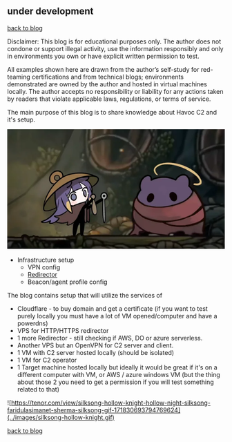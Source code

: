 ## under development
[back to blog](../blog.md)

Disclaimer: This blog is for educational purposes only. The author does not condone or support illegal activity, use the information responsibly and only in environments you own or have explicit written permission to test. 

All examples shown here are drawn from the author’s self-study for red-teaming certifications and from technical blogs; environments demonstrated are owned by the author and hosted in virtual machines locally. The author accepts no responsibility or liability for any actions taken by readers that violate applicable laws, regulations, or terms of service.

The main purpose of this blog is to share knowledge about Havoc C2 and it's setup.

![image from reddit](image.png)

* Infrastructure setup
  * VPN config
  * [Redirector](redirector.md)
  * Beacon/agent profile config


The blog contains setup that will utilize the services of

* Cloudflare - to buy domain and get a certificate (if you want to test purely locally you must have a lot of VM opened/computer and have a powerdns)
* VPS for HTTP/HTTPS redirector
* 1 more Redirector - still checking if AWS, DO or azure serverless. 
* Another VPS but an OpenVPN for C2 server and client.
* 1 VM with C2 server hosted locally (should be isolated)
* 1 VM for C2 operator
* 1 Target machine hosted locally but ideally it would be great if it's on a different computer with VM, or AWS / azure windows VM (but the thing about those 2 you need to get a permission if you will test something related to that)

![https://tenor.com/view/silksong-hollow-knight-hollow-night-silksong-faridulasimanet-sherma-silksong-gif-171830693794769624](../images/silksong-hollow-knight.gif)

[back to blog](../blog.md)

